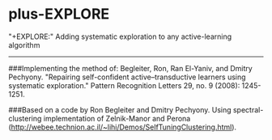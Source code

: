 plus-EXPLORE
============

 "+EXPLORE:" Adding systematic exploration to any active-learning algorithm


--------
###Implementing the method of: Begleiter, Ron, Ran El-Yaniv, and Dmitry Pechyony. "Repairing self-confident active–transductive learners using systematic exploration." Pattern Recognition Letters 29, no. 9 (2008): 1245-1251.

###Based on a code by Ron Begleiter and Dmitry Pechyony. Using spectral-clustering implementation of Zelnik-Manor and Perona (http://webee.technion.ac.il/~lihi/Demos/SelfTuningClustering.html).


